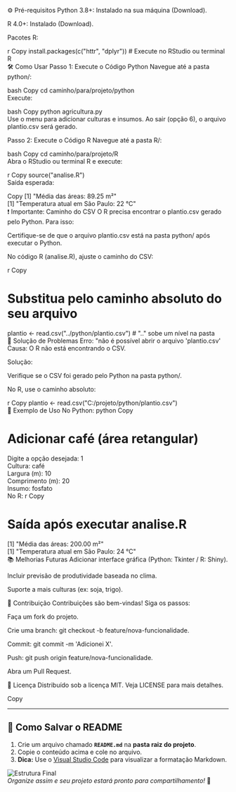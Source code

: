 ⚙️ Pré-requisitos
Python 3.8+: Instalado na sua máquina (Download).

R 4.0+: Instalado (Download).

Pacotes R:

r
Copy
install.packages(c("httr", "dplyr"))  # Execute no RStudio ou terminal R  
🛠 Como Usar
Passo 1: Execute o Código Python
Navegue até a pasta python/:

bash
Copy
cd caminho/para/projeto/python  
Execute:

bash
Copy
python agricultura.py  
Use o menu para adicionar culturas e insumos. Ao sair (opção 6), o arquivo plantio.csv será gerado.

Passo 2: Execute o Código R
Navegue até a pasta R/:

bash
Copy
cd caminho/para/projeto/R  
Abra o RStudio ou terminal R e execute:

r
Copy
source("analise.R")  
Saída esperada:

Copy
[1] "Média das áreas: 89.25 m²"  
[1] "Temperatura atual em São Paulo: 22 °C"  
❗ Importante: Caminho do CSV
O R precisa encontrar o plantio.csv gerado pelo Python. Para isso:

Certifique-se de que o arquivo plantio.csv está na pasta python/ após executar o Python.

No código R (analise.R), ajuste o caminho do CSV:

r
Copy
# Substitua pelo caminho absoluto do seu arquivo  
plantio <- read.csv("../python/plantio.csv")  # ".." sobe um nível na pasta  
🐛 Solução de Problemas
Erro: "não é possível abrir o arquivo 'plantio.csv'
Causa: O R não está encontrando o CSV.

Solução:

Verifique se o CSV foi gerado pelo Python na pasta python/.

No R, use o caminho absoluto:

r
Copy
plantio <- read.csv("C:/projeto/python/plantio.csv")  
📝 Exemplo de Uso
No Python:
python
Copy
# Adicionar café (área retangular)  
Digite a opção desejada: 1  
Cultura: café  
Largura (m): 10  
Comprimento (m): 20  
Insumo: fosfato  
No R:
r
Copy
# Saída após executar analise.R  
[1] "Média das áreas: 200.00 m²"  
[1] "Temperatura atual em São Paulo: 24 °C"  
📚 Melhorias Futuras
Adicionar interface gráfica (Python: Tkinter / R: Shiny).

Incluir previsão de produtividade baseada no clima.

Suporte a mais culturas (ex: soja, trigo).

🤝 Contribuição
Contribuições são bem-vindas! Siga os passos:

Faça um fork do projeto.

Crie uma branch: git checkout -b feature/nova-funcionalidade.

Commit: git commit -m 'Adicionei X'.

Push: git push origin feature/nova-funcionalidade.

Abra um Pull Request.

📄 Licença
Distribuído sob a licença MIT. Veja LICENSE para mais detalhes.

Copy

---

## 📌 Como Salvar o README  
1. Crie um arquivo chamado **`README.md`** na **pasta raiz do projeto**.  
2. Copie o conteúdo acima e cole no arquivo.  
3. **Dica:** Use o [Visual Studio Code](https://code.visualstudio.com/) para visualizar a formatação Markdown.  

![Estrutura Final](https://static.vecteezy.com/system/resources/previews/016/017/621/non_2x/file-folder-icon-free-vector.jpg)  
*Organize assim e seu projeto estará pronto para compartilhamento!* 🌟
